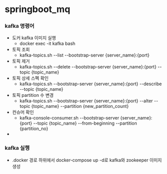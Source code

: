 # springboot_mq

### kafka 명령어
- 도커 kafka 이미지 실행
  - docker exec -it kafka bash
- 토픽 조회 
  - kafka-topics.sh --list --bootstrap-server {server_name}:{port}
- 토픽 제거
  - kafka-topics.sh --delete --bootstrap-server {server_name}:{port} --topic {topic_name}
- 토픽 상세 스펙 확인
  - kafka-topics.sh --bootstrap-server {server_name}:{port} --describe --topic {topic_name}
- 토픽 partition 수 변경
  - kafka-topics.sh --bootstrap-server {server_name}:{port} --alter --topic {topic_name} --partition {new_partition_count}
- 컨슈머 확인
  - kafka-console-consumer.sh --bootstrap-server {server_name}:{port} --topic {topic_name} --from-beginning --partition {partition_no}
- 
### kafka 실행
- .docker 경로 하위에서 docker-compose up -d로 kafka와 zookeeper 이미지 생성
